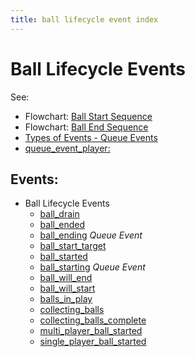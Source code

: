 ```yaml
---
title: ball lifecycle event index
---
```


# Ball Lifecycle Events

See:

* Flowchart: [Ball Start Sequence](../../flowcharts/ball_start.md)
* Flowchart: [Ball End Sequence](../../flowcharts/ball_end.md)
* [Types of Events - Queue Events](../overview/event_types.md#queue-events)
* [queue_event_player:](../../config/queue_event_player.md)

## Events:

* Ball Lifecycle Events
    * [ball_drain](../ball_drain.md)
    * [ball_ended](../ball_ended.md)
    * [ball_ending](../ball_ending.md) *Queue Event*
    * [ball_start_target](../ball_start_target.md)
    * [ball_started](../ball_started.md)
    * [ball_starting](../ball_starting.md) *Queue Event*
    * [ball_will_end](../ball_will_end.md)
    * [ball_will_start](../ball_will_start.md)
    * [balls_in_play](../balls_in_play.md)
    * [collecting_balls](../collecting_balls.md)
    * [collecting_balls_complete](../collecting_balls_complete.md)
    * [multi_player_ball_started](../multi_player_ball_started.md)
    * [single_player_ball_started](../single_player_ball_started.md)
